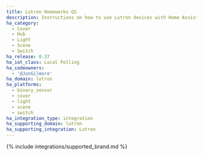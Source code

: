 ```yaml
---
title: Lutron Homeworks QS
description: Instructions on how to use Lutron devices with Home Assistant.
ha_category:
  - Cover
  - Hub
  - Light
  - Scene
  - Switch
ha_release: 0.37
ha_iot_class: Local Polling
ha_codeowners:
  - '@JonGilmore'
ha_domain: lutron
ha_platforms:
  - binary_sensor
  - cover
  - light
  - scene
  - switch
ha_integration_type: integration
ha_supporting_domain: lutron
ha_supporting_integration: Lutron
---
```


{% include integrations/supported_brand.md %}
